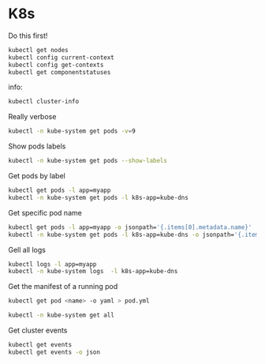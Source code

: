 # K8s


Do this first!

```sh
kubectl get nodes
kubectl config current-context
kubectl config get-contexts
kubectl get componentstatuses
```

info:
```sh
kubectl cluster-info
```

Really verbose

```sh
kubectl -n kube-system get pods -v=9
```

Show pods labels
```sh
kubectl -n kube-system get pods --show-labels
```

Get pods by label

```sh
kubectl get pods -l app=myapp
kubectl -n kube-system get pods -l k8s-app=kube-dns
```

Get specific pod name

```sh
kubectl get pods -l app=myapp -o jsonpath='{.items[0].metadata.name}'
kubectl -n kube-system get pods -l k8s-app=kube-dns -o jsonpath='{.items[0].metadata.name}'
```

Gell all logs

```sh
kubectl logs -l app=myapp
kubectl -n kube-system logs  -l k8s-app=kube-dns
```

Get the manifest of a running pod
```sh
kubectl get pod <name> -o yaml > pod.yml

```

```sh
kubectl -n kube-system get all
```

Get cluster events

```sh
kubectl get events
kubectl get events -o json
```
